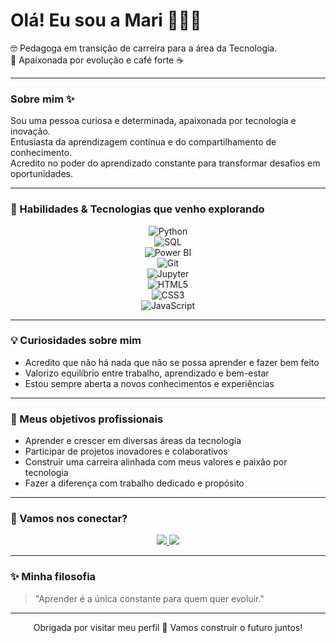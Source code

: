 # Olá! Eu sou a Mari 👩🏻‍💻

🤓 Pedagoga em transição de carreira para a área da Tecnologia.   
🏃 Apaixonada por evolução e café forte ☕

---

### Sobre mim ✨

Sou uma pessoa curiosa e determinada, apaixonada por tecnologia e inovação.  
Entusiasta da aprendizagem contínua e do compartilhamento de conhecimento.  
Acredito no poder do aprendizado constante para transformar desafios em oportunidades.

---

### 🚀 Habilidades & Tecnologias que venho explorando

<div align="center">

![Python](https://img.shields.io/badge/Python-3670A0?style=for-the-badge&logo=python&logoColor=ffdd54)  
![SQL](https://img.shields.io/badge/SQL-336791?style=for-the-badge&logo=postgresql&logoColor=white)  
![Power BI](https://img.shields.io/badge/Power%20BI-F2C811?style=for-the-badge&logo=powerbi&logoColor=black)  
![Git](https://img.shields.io/badge/Git-F05032?style=for-the-badge&logo=git&logoColor=white)  
![Jupyter](https://img.shields.io/badge/Jupyter-F37626?style=for-the-badge&logo=jupyter&logoColor=white)  
![HTML5](https://img.shields.io/badge/HTML5-E34F26?style=for-the-badge&logo=html5&logoColor=white)  
![CSS3](https://img.shields.io/badge/CSS3-1572B6?style=for-the-badge&logo=css3&logoColor=white)  
![JavaScript](https://img.shields.io/badge/JavaScript-F7DF1E?style=for-the-badge&logo=javascript&logoColor=black)

</div>

---

### 💡 Curiosidades sobre mim

- Acredito que não há nada que não se possa aprender e fazer bem feito    
- Valorizo equilíbrio entre trabalho, aprendizado e bem-estar  
- Estou sempre aberta a novos conhecimentos e experiências

---

### 🎯 Meus objetivos profissionais

- Aprender e crescer em diversas áreas da tecnologia  
- Participar de projetos inovadores e colaborativos  
- Construir uma carreira alinhada com meus valores e paixão por tecnologia  
- Fazer a diferença com trabalho dedicado e propósito

---

### 🔗 Vamos nos conectar?

<div align="center">
  <a href="https://www.linkedin.com/in/mariana-rocha-51a59a266/" target="_blank">
    <img src="https://img.shields.io/badge/-LinkedIn-blue?style=for-the-badge&logo=linkedin&logoColor=white" />
  </a>
  <a href="https://github.com/MariRochaB" target="_blank">
    <img src="https://img.shields.io/badge/-GitHub-181717?style=for-the-badge&logo=github&logoColor=white" />
  </a>
</div>

---

### ✨ Minha filosofia

> "Aprender é a única constante para quem quer evoluir."

---

<p align="center">
  Obrigada por visitar meu perfil 💜 Vamos construir o futuro juntos!
</p>
